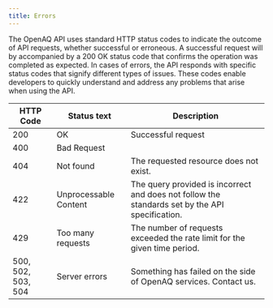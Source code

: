 ```yaml
---
title: Errors
---
```


The OpenAQ API uses standard HTTP status codes to indicate the outcome of API
requests, whether successful or erroneous. A successful request will by
accompanied by a 200 OK status code that confirms the operation was completed as
expected. In cases of errors, the API responds with specific status codes that
signify different types of issues. These codes enable developers to quickly
understand and address any problems that arise when using the API.

<table>
    <thead>
        <th>HTTP Code</th>
        <th>Status text</th>
        <th>Description</th>
    </thead>
    <tbody>
        <tr><td>200</td><td>OK</td><td>Successful request</td></tr>
        <tr><td>400</td><td>Bad Request</td><td></td></tr>
        <tr><td>404</td><td>Not found</td><td>The requested resource does not exist.</td></tr>
        <tr><td>422</td><td>Unprocessable Content</td><td>The query provided is incorrect and does not follow the standards set by the API specification.</td></tr>
        <tr><td>429</td><td>Too many requests</td><td>The number of requests exceeded the rate limit for the given time period.</td></tr>
        <tr><td>500, 502, 503, 504</td><td>Server errors</td><td>Something has failed on the side of OpenAQ services. Contact us.</td></tr>
    </tbody>
</table>